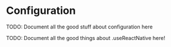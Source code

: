 # Configuration

TODO: Document all the good stuff about configuration here

TODO: Document all the good things about .useReactNative here!
